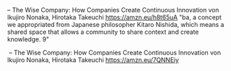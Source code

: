 – The Wise Company: How Companies Create Continuous Innovation von Ikujiro Nonaka, Hirotaka Takeuchi
https://amzn.eu/h8t65uA
"ba, a concept we appropriated from Japanese philosopher Kitaro Nishida, which means a shared space that allows a community to share context and create knowledge. 9"

 – The Wise Company: How Companies Create Continuous Innovation von Ikujiro Nonaka, Hirotaka Takeuchi
https://amzn.eu/7QNNEiy